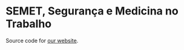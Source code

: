 SEMET, Segurança e Medicina no Trabalho
=======================================

Source code for [our website](http://semet.pt).

